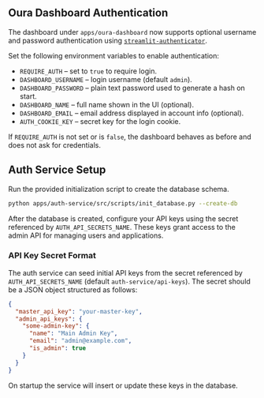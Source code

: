 ## Oura Dashboard Authentication

The dashboard under `apps/oura-dashboard` now supports optional username and
password authentication using [`streamlit-authenticator`](https://github.com/mkhorasani/streamlit-authenticator).

Set the following environment variables to enable authentication:

* `REQUIRE_AUTH` – set to `true` to require login.
* `DASHBOARD_USERNAME` – login username (default `admin`).
* `DASHBOARD_PASSWORD` – plain text password used to generate a hash on start.
* `DASHBOARD_NAME` – full name shown in the UI (optional).
* `DASHBOARD_EMAIL` – email address displayed in account info (optional).
* `AUTH_COOKIE_KEY` – secret key for the login cookie.

If `REQUIRE_AUTH` is not set or is `false`, the dashboard behaves as before and
does not ask for credentials.

## Auth Service Setup

Run the provided initialization script to create the database schema.

```bash
python apps/auth-service/src/scripts/init_database.py --create-db
```

After the database is created, configure your API keys using the secret referenced by `AUTH_API_SECRETS_NAME`. These keys grant access to the admin API for managing users and applications.

### API Key Secret Format

The auth service can seed initial API keys from the secret referenced by `AUTH_API_SECRETS_NAME` (default `auth-service/api-keys`).
The secret should be a JSON object structured as follows:

```json
{
  "master_api_key": "your-master-key",
  "admin_api_keys": {
    "some-admin-key": {
      "name": "Main Admin Key",
      "email": "admin@example.com",
      "is_admin": true
    }
  }
}
```

On startup the service will insert or update these keys in the database.
